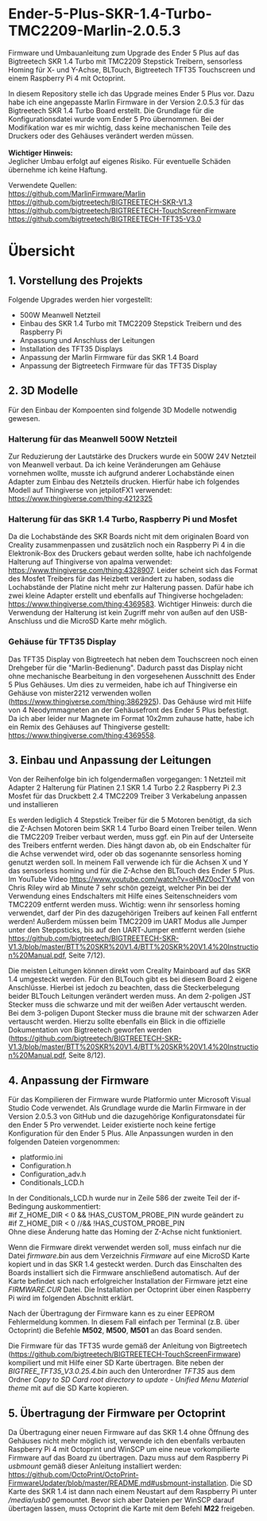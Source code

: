 # Ender-5-Plus-SKR-1.4-Turbo-TMC2209-Marlin-2.0.5.3
Firmware und Umbauanleitung zum Upgrade des Ender 5 Plus auf das Bigtreetech SKR 1.4 Turbo mit TMC2209 Stepstick Treibern, sensorless Homing für X- und Y-Achse, BLTouch, Bigtreetech TFT35 Touchscreen und einem Raspberry Pi 4 mit Octoprint.

In diesem Repository stelle ich das Upgrade meines Ender 5 Plus vor. Dazu habe ich eine angepasste Marlin Firmware in der Version 2.0.5.3 für das Bigtreetech SKR 1.4 Turbo Board erstellt. Die Grundlage für die Konfigurationsdatei wurde vom Ender 5 Pro übernommen.
Bei der Modifikation war es mir wichtig, dass keine mechanischen Teile des Druckers oder des Gehäuses verändert werden müssen.<br>
<br>
**Wichtiger Hinweis:** <br>
Jeglicher Umbau erfolgt auf eigenes Risiko. Für eventuelle Schäden übernehme ich keine Haftung.

Verwendete Quellen: <br>
https://github.com/MarlinFirmware/Marlin <br>
https://github.com/bigtreetech/BIGTREETECH-SKR-V1.3 <br>
https://github.com/bigtreetech/BIGTREETECH-TouchScreenFirmware <br>
https://github.com/bigtreetech/BIGTREETECH-TFT35-V3.0 <br>

# Übersicht
## 1. Vorstellung des Projekts
Folgende Upgrades werden hier vorgestellt:
- 500W Meanwell Netzteil
- Einbau des SKR 1.4 Turbo mit TMC2209 Stepstick Treibern und des Raspberry Pi
- Anpassung und Anschluss der Leitungen
- Installation des TFT35 Displays
- Anpassung der Marlin Firmware für das SKR 1.4 Board
- Anpassung der Bigtreetech Firmware für das TFT35 Display

## 2. 3D Modelle
Für den Einbau der Kompoenten sind folgende 3D Modelle notwendig gewesen.
### Halterung für das Meanwell 500W Netzteil
Zur Reduzierung der Lautstärke des Druckers wurde ein 500W 24V Netzteil von Meanwell verbaut. Da ich keine Veränderungen am Gehäuse vornehmen wollte, musste ich aufgrund anderer Lochabstände einen Adapter zum Einbau des Netzteils drucken. Hierfür habe ich folgendes Modell auf Thingiverse von jetpilotFX1 verwendet: https://www.thingiverse.com/thing:4212325

### Halterung für das SKR 1.4 Turbo, Raspberry Pi und Mosfet
Da die Lochabstände des SKR Boards nicht mit dem originalen Board von Creality zusammenpassen und zusätzlich noch ein Raspberry Pi 4 in die Elektronik-Box des Druckers gebaut werden sollte, habe ich nachfolgende Halterung auf Thingiverse von apalma verwendet: https://www.thingiverse.com/thing:4328907. Leider scheint sich das Format des Mosfet Treibers für das Heizbett verändert zu haben, sodass die Lochabstände der Platine nicht mehr zur Halterung passen. Dafür habe ich zwei kleine Adapter erstellt und ebenfalls auf Thingiverse hochgeladen: https://www.thingiverse.com/thing:4369583. Wichtiger Hinweis: durch die Verwendung der Halterung ist kein Zugriff mehr von außen auf den USB-Anschluss und die MicroSD Karte mehr möglich.

### Gehäuse für TFT35 Display
Das TFT35 Display von Bigtreetech hat neben dem Touchscreen noch einen Drehgeber für die "Marlin-Bedienung". Dadurch passt das Display nicht ohne mechanische Bearbeitung in den vorgesehenen Ausschnitt des Ender 5 Plus Gehäuses. Um dies zu vermeiden, habe ich auf Thingiverse ein Gehäuse von mister2212 verwenden wollen (https://www.thingiverse.com/thing:3862925). Das Gehäuse wird mit Hilfe von 4 Neodymmagneten an der Gehäusefront des Ender 5 Plus befestigt. Da ich aber leider nur Magnete im Format 10x2mm zuhause hatte, habe ich ein Remix des Gehäuses auf Thingiverse gestellt: https://www.thingiverse.com/thing:4369558.

## 3. Einbau und Anpassung der Leitungen
Von der Reihenfolge bin ich folgendermaßen vorgegangen:
1 Netzteil mit Adapter
2 Halterung für Platinen
2.1 SKR 1.4 Turbo
2.2 Raspberry Pi
2.3 Mosfet für das Druckbett
2.4 TMC2209 Treiber
3 Verkabelung anpassen und installieren

Es werden lediglich 4 Stepstick Treiber für die 5 Motoren benötigt, da sich die Z-Achsen Motoren beim SKR 1.4 Turbo Board einen Treiber teilen. Wenn die TMC2209 Treiber verbaut werden, muss ggf. ein Pin auf der Unterseite des Treibers entfernt werden. Dies hängt davon ab, ob ein Endschalter für die Achse verwendet wird, oder ob das sogenannte sensorless homing genutzt werden soll. In meinem Fall verwende ich für die Achsen X und Y das sensorless homing und für die Z-Achse den BLTouch des Ender 5 Plus. Im YouTube Video https://www.youtube.com/watch?v=oHMZ0ocTYvM von Chris Riley wird ab Minute 7 sehr schön gezeigt, welcher Pin bei der Verwendung eines Endschalters mit Hilfe eines Seitenschneiders vom TMC2209 entfernt werden muss. Wichtig: wenn ihr sensorless homing verwendet, darf der Pin des dazugehörigen Treibers auf keinen Fall entfernt werden! Außerdem müssen beim TMC2209 im UART Modus alle Jumper unter den Steppsticks, bis auf den UART-Jumper entfernt werden (siehe https://github.com/bigtreetech/BIGTREETECH-SKR-V1.3/blob/master/BTT%20SKR%20V1.4/BTT%20SKR%20V1.4%20Instruction%20Manual.pdf, Seite 7/12).

Die meisten Leitungen können direkt vom Creality Mainboard auf das SKR 1.4 umgesteckt werden. Für den BLTouch gibt es bei diesem Board 2 eigene Anschlüsse. Hierbei ist jedoch zu beachten, dass die Steckerbelegung beider BLTouch Leitungen verändert werden muss. An dem 2-poligen JST Stecker muss die schwarze und mit der weißen Ader vertauscht werden. Bei dem 3-poligen Dupont Stecker muss die braune mit der schwarzen Ader vertauscht werden. Hierzu sollte ebenfalls ein Blick in die offizielle Dokumentation von Bigtreetech geworfen werden (https://github.com/bigtreetech/BIGTREETECH-SKR-V1.3/blob/master/BTT%20SKR%20V1.4/BTT%20SKR%20V1.4%20Instruction%20Manual.pdf, Seite 8/12).

## 4. Anpassung der Firmware
Für das Kompilieren der Firmware wurde Platformio unter Microsoft Visual Studio Code verwendet.
Als Grundlage wurde die Marlin Firmware in der Version 2.0.5.3 von GitHub und die dazugehörige Konfiguratonsdatei für den Ender 5 Pro verwendet. Leider existierte noch keine fertige Konfiguration für den Ender 5 Plus.
Alle Anpassungen wurden in den folgenden Dateien vorgenommen:
- platformio.ini
- Configuration.h
- Configuration_adv.h
- Conditionals_LCD.h

In der Conditionals_LCD.h wurde nur in Zeile 586 der zweite Teil der if-Bedingung auskommentiert: <br>
#if Z_HOME_DIR < 0 && !HAS_CUSTOM_PROBE_PIN wurde geändert zu <br>
#if Z_HOME_DIR < 0 //&& !HAS_CUSTOM_PROBE_PIN <br>
Ohne diese Änderung hatte das Homing der Z-Achse nicht funktioniert.

Wenn die Firmware direkt verwendet werden soll, muss einfach nur die Datei *firmware.bin* aus dem Verzeichnis *Firmware* auf eine MicroSD Karte kopiert und in das SKR 1.4 gesteckt werden. Durch das Einschalten des Boards installiert sich die Firmware anschließend automatisch. Auf der Karte befindet sich nach erfolgreicher Installation der Firmware jetzt eine *FIRMWARE.CUR* Datei. Die Installation per Octoprint über einen Raspberry Pi wird im folgenden Abschnitt erklärt.

Nach der Übertragung der Firmware kann es zu einer EEPROM Fehlermeldung kommen. In diesem Fall einfach per Terminal (z.B. über Octoprint) die Befehle **M502**, **M500**, **M501** an das Board senden.

Die Firmware für das TFT35 wurde gemäß der Anleitung von Bigtreetech (https://github.com/bigtreetech/BIGTREETECH-TouchScreenFirmware) kompiliert und mit Hilfe einer SD Karte übertragen. Bite neben der *BIGTREE_TFT35_V3.0.25.4.bin* auch den Unterordner *TFT35* aus dem Ordner *Copy to SD Card root directory to update - Unified Menu Material theme* mit auf die SD Karte kopieren.

## 5. Übertragung der Firmware per Octoprint
Da Übertragung einer neuen Firmware auf das SKR 1.4 ohne Öffnung des Gehäuses nicht mehr möglich ist, verwende ich den ebenfalls verbauten Raspberry Pi 4 mit Octoprint und WinSCP um eine neue vorkompilierte Firmware auf das Board zu übertragen.
Dazu muss auf dem Raspberry Pi *usbmount* gemäß dieser Anleitung installiert werden: https://github.com/OctoPrint/OctoPrint-FirmwareUpdater/blob/master/README.md#usbmount-installation. Die SD Karte des SKR 1.4 ist dann nach einem Neustart auf dem Raspberry Pi unter */media/usb0* gemountet. Bevor sich aber Dateien per WinSCP darauf übertagen lassen, muss Octoprint die Karte mit dem Befehl **M22** freigeben.
